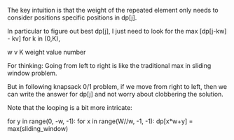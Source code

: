 The key intuition is that the weight
of the repeated element only needs to
consider positions specific positions in dp[j].

In particular to figure out best dp[j],
I just need to look for the max
[dp[j-kw] - kv] for k in (0,K),

w      v     K
weight value number

For thinking:
Going from left to right is like the 
traditional max in sliding window problem.

But in following knapsack 0/1 problem,
if we move from right to left, then we
can write the answer for dp[j] and not
worry about clobbering the solution.

Note that the looping is a bit more
intricate:

for y in range(0, -w, -1):
    for x in range(W//w, -1, -1):
        dp[x*w+y] = max(sliding_window)
